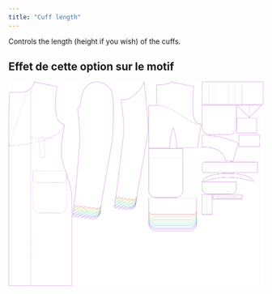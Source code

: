 ```yaml
---
title: "Cuff length"
---
```


Controls the length (height if you wish) of the cuffs.

## Effet de cette option sur le motif

![This image shows the effect of this option by superimposing several variants that have a different value for this option](carlton_cufflength_sample.svg "Effect of this option on the pattern")
